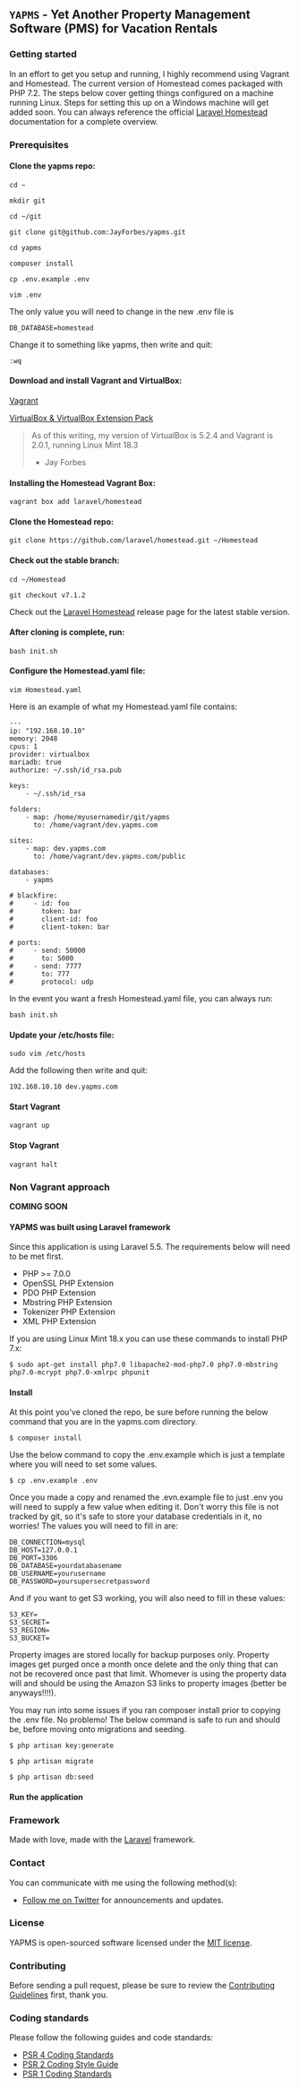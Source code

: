 ## `YAPMS` - Yet Another Property Management Software (PMS) for Vacation Rentals

### Getting started

In an effort to get you setup and running, I highly recommend using Vagrant and Homestead. The current version of Homestead comes packaged with PHP 7.2. The steps below cover getting things configured on a machine running Linux. Steps for setting this up on a Windows machine will get added soon. You can always reference the official [Laravel Homestead](https://laravel.com/docs/5.6/homestead) documentation for a complete overview.

### Prerequisites

#### Clone the yapms repo:

```
cd ~

mkdir git

cd ~/git

git clone git@github.com:JayForbes/yapms.git

cd yapms

composer install

cp .env.example .env

vim .env
```

The only value you will need to change in the new .env file is

```
DB_DATABASE=homestead
```

Change it to something like yapms, then write and quit:

```
:wq
```

#### Download and install Vagrant and VirtualBox:

[Vagrant](https://www.vagrantup.com/downloads.html)

[VirtualBox & VirtualBox Extension Pack](https://www.virtualbox.org/wiki/Downloads)

> As of this writing, my version of VirtualBox is 5.2.4 and Vagrant is 2.0.1, running Linux Mint 18.3
> - Jay Forbes

#### Installing the Homestead Vagrant Box:

```
vagrant box add laravel/homestead
```

#### Clone the Homestead repo:

```
git clone https://github.com/laravel/homestead.git ~/Homestead
```

#### Check out the stable branch:

```
cd ~/Homestead

git checkout v7.1.2
```

Check out the [Laravel Homestead](https://github.com/laravel/homestead/releases) release page for the latest stable version.

#### After cloning is complete, run:

```
bash init.sh
```

#### Configure the Homestead.yaml file:

```
vim Homestead.yaml
```

Here is an example of what my Homestead.yaml file contains:

```
---
ip: "192.168.10.10"
memory: 2048
cpus: 1
provider: virtualbox
mariadb: true
authorize: ~/.ssh/id_rsa.pub

keys:
    - ~/.ssh/id_rsa

folders:
    - map: /home/myusernamedir/git/yapms
      to: /home/vagrant/dev.yapms.com

sites:
    - map: dev.yapms.com
      to: /home/vagrant/dev.yapms.com/public

databases:
    - yapms

# blackfire:
#     - id: foo
#       token: bar
#       client-id: foo
#       client-token: bar

# ports:
#     - send: 50000
#       to: 5000
#     - send: 7777
#       to: 777
#       protocol: udp
```

In the event you want a fresh Homestead.yaml file, you can always run:

```
bash init.sh
```

#### Update your /etc/hosts file:

```
sudo vim /etc/hosts
```

Add the following then write and quit:

```
192.168.10.10 dev.yapms.com
```

#### Start Vagrant

```
vagrant up
```

#### Stop Vagrant

```
vagrant halt
```

### Non Vagrant approach

**COMING SOON**

#### YAPMS was built using Laravel framework

Since this application is using Laravel 5.5. The requirements below will need to be met first.

* PHP >= 7.0.0
* OpenSSL PHP Extension
* PDO PHP Extension
* Mbstring PHP Extension
* Tokenizer PHP Extension
* XML PHP Extension

If you are using Linux Mint 18.x you can use these commands to install PHP 7.x:

```
$ sudo apt-get install php7.0 libapache2-mod-php7.0 php7.0-mbstring php7.0-mcrypt php7.0-xmlrpc phpunit
```

#### Install

At this point you've cloned the repo, be sure before running the below command that you are in the yapms.com directory.

```
$ composer install
```

Use the below command to copy the .env.example which is just a template where you will need to set some values.
```
$ cp .env.example .env
```

Once you made a copy and renamed the .evn.example file to just .env you will need to supply a few value when editing it. Don't worry this file is not tracked by git, so it's safe to store your database credentials in it, no worries! The values you will need to fill in are:

```
DB_CONNECTION=mysql
DB_HOST=127.0.0.1
DB_PORT=3306
DB_DATABASE=yourdatabasename
DB_USERNAME=yourusername
DB_PASSWORD=yoursupersecretpassword
```

And if you want to get S3 working, you will also need to fill in these values:

```
S3_KEY=
S3_SECRET=
S3_REGION=
S3_BUCKET=
```

Property images are stored locally for backup purposes only. Property images get purged once a month once delete and the only thing that can not be recovered once past that limit. Whomever is using the property data will and should be using the Amazon S3 links to property images (better be anyways!!!!).

You may run into some issues if you ran composer install prior to copying the .env file. No problemo! The below command is safe to run and should be, before moving onto migrations and seeding.

```
$ php artisan key:generate
```

```
$ php artisan migrate
```

```
$ php artisan db:seed
```

#### Run the application

### Framework

Made with love, made with the [Laravel](http://laravel.com) framework.

### Contact

You can communicate with me using the following method(s):

* [Follow me on Twitter](http://twitter.com/rjforbe) for announcements and updates.

### License

YAPMS is open-sourced software licensed under the [MIT license](http://opensource.org/licenses/MIT).

### Contributing

Before sending a pull request, please be sure to review the [Contributing Guidelines](CONTRIBUTING.md) first, thank you.

### Coding standards

Please follow the following guides and code standards:

* [PSR 4 Coding Standards](https://github.com/php-fig/fig-standards/blob/master/accepted/PSR-4-autoloader.md)
* [PSR 2 Coding Style Guide](https://github.com/php-fig/fig-standards/blob/master/accepted/PSR-2-coding-style-guide.md)
* [PSR 1 Coding Standards](https://github.com/php-fig/fig-standards/blob/master/accepted/PSR-1-basic-coding-standard.md)
